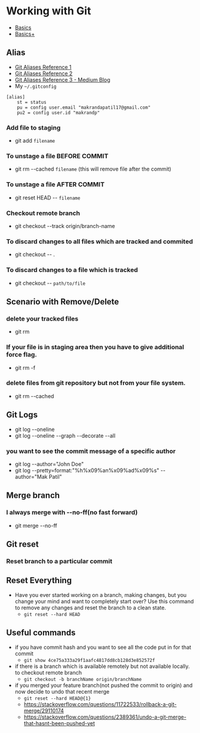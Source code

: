 # Working with Git

- [Basics](https://medium.com/@stevenpcurtis.sc/learning-the-essential-git-commands-d1adf4537e66)
- [Basics+](https://medium.com/datadriveninvestor/git-for-beginner-f438adfc3599)

## Alias
- [Git Aliases Reference 1](https://git-scm.com/book/en/v2/Git-Basics-Git-Aliases)
- [Git Aliases Reference 2](https://mijingo.com/blog/how-to-create-git-aliases)
- [Git Aliases Reference 3 - Medium Blog](https://koukia.ca/personalizing-git-aliasing-commands-4dda73b54081)
- My `~/.gitconfig`
```$xslt
[alias]
	st = status
	pu = config user.email "makrandapatil17@gmail.com"
	pu2 = config user.id "makrandp"
```

### Add file to staging 
- git add `filename`
### To unstage a file BEFORE COMMIT
- git rm --cached `filename` (this will remove file after the commit)
### To unstage a file AFTER COMMIT
- git reset HEAD -- `filename`

### Checkout remote branch
- git checkout --track origin/branch-name

### To discard changes to all files which are tracked and commited
- git checkout -- .
### To discard changes to a file which is tracked 
- git checkout -- `path/to/file`

## Scenario with Remove/Delete
### delete your tracked files
- git rm <file-path>
### If your file is in staging area then you have to give additional force flag.
- git rm <file-path> -f
###  delete files from git repository but not from your file system.
- git rm --cached <file-path>

## Git Logs
- git log --oneline
- git log --oneline --graph --decorate --all
### you want to see the commit message of a specific author
- git log --author="John Doe"
- git log --pretty=format:"%h%x09%an%x09%ad%x09%s" --author="Mak Patil"

## Merge branch
### I always merge with --no-ff(no fast forward)
- git merge --no-ff <branch-name-to-merge> 

## Git reset
### Reset branch to a particular commit

## Reset Everything
- Have you ever started working on a branch, making changes, but you change your mind and want to completely start over? Use this command to remove any changes and reset the branch to a clean state.
	- `git reset --hard HEAD`

## Useful commands
- if you have commit hash and you want to see all the code put in for that commit
	- `git show 4ce75a333a29f1aafc4817dd8cb128d3e852572f`
- if there is a branch which is available remotely but not available locally. to checkout remote branch
	- `git checkout -b branchName origin/branchName`
- if you merged your feature branch(not pushed the commit to origin) and now decide to undo that recent merge 
	- `git reset --hard HEAD@{1}`
	- https://stackoverflow.com/questions/11722533/rollback-a-git-merge/29110174
	- https://stackoverflow.com/questions/2389361/undo-a-git-merge-that-hasnt-been-pushed-yet
